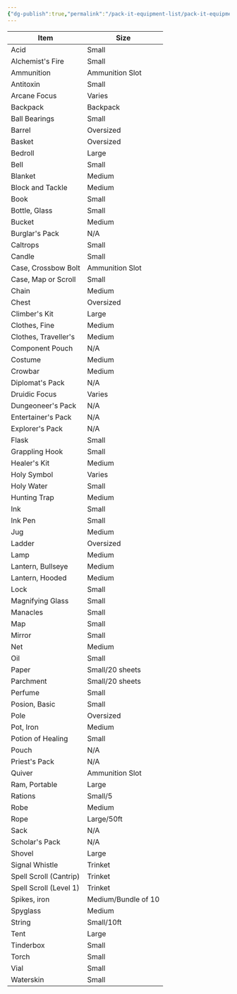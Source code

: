```yaml
---
{"dg-publish":true,"permalink":"/pack-it-equipment-list/pack-it-equipment-list/"}
---
```



| Item                   | Size                |
| ---------------------- | ------------------- |
| Acid                   | Small               |
| Alchemist's Fire       | Small               |
| Ammunition             | Ammunition Slot     |
| Antitoxin              | Small               |
| Arcane Focus           | Varies              |
| Backpack               | Backpack            |
| Ball Bearings          | Small               |
| Barrel                 | Oversized           |
| Basket                 | Oversized           |
| Bedroll                | Large               |
| Bell                   | Small               |
| Blanket                | Medium              |
| Block and Tackle       | Medium              |
| Book                   | Small               |
| Bottle, Glass          | Small               |
| Bucket                 | Medium              |
| Burglar's Pack         | N/A                 |
| Caltrops               | Small               |
| Candle                 | Small               |
| Case, Crossbow Bolt    | Ammunition Slot     |
| Case, Map or Scroll    | Small               |
| Chain                  | Medium              |
| Chest                  | Oversized           |
| Climber's Kit          | Large               |
| Clothes, Fine          | Medium              |
| Clothes, Traveller's   | Medium              |
| Component Pouch        | N/A                 |
| Costume                | Medium              |
| Crowbar                | Medium              |
| Diplomat's Pack        | N/A                 |
| Druidic Focus          | Varies              |
| Dungeoneer's Pack      | N/A                 |
| Entertainer's Pack     | N/A                 |
| Explorer's Pack        | N/A                 |
| Flask                  | Small               |
| Grappling Hook         | Small               |
| Healer's Kit           | Medium              |
| Holy Symbol            | Varies              |
| Holy Water             | Small               |
| Hunting Trap           | Medium              |
| Ink                    | Small               |
| Ink Pen                | Small               |
| Jug                    | Medium              |
| Ladder                 | Oversized           |
| Lamp                   | Medium              |
| Lantern, Bullseye      | Medium              |
| Lantern, Hooded        | Medium              |
| Lock                   | Small               |
| Magnifying Glass       | Small               |
| Manacles               | Small               |
| Map                    | Small               |
| Mirror                 | Small               |
| Net                    | Medium              |
| Oil                    | Small               |
| Paper                  | Small/20 sheets     |
| Parchment              | Small/20 sheets     |
| Perfume                | Small               |
| Posion, Basic          | Small               |
| Pole                   | Oversized           |
| Pot, Iron              | Medium              |
| Potion of Healing      | Small               |
| Pouch                  | N/A                 |
| Priest's Pack          | N/A                 |
| Quiver                 | Ammunition Slot     |
| Ram, Portable          | Large               |
| Rations                | Small/5             |
| Robe                   | Medium              |
| Rope                   | Large/50ft          |
| Sack                   | N/A                 |
| Scholar's Pack         | N/A                 |
| Shovel                 | Large               |
| Signal Whistle         | Trinket             |
| Spell Scroll (Cantrip) | Trinket             |
| Spell Scroll (Level 1) | Trinket             |
| Spikes, iron           | Medium/Bundle of 10 |
| Spyglass               | Medium              |
| String                 | Small/10ft          |
| Tent                   | Large               |
| Tinderbox              | Small               |
| Torch                  | Small               |
| Vial                   | Small               |
| Waterskin              | Small               |
